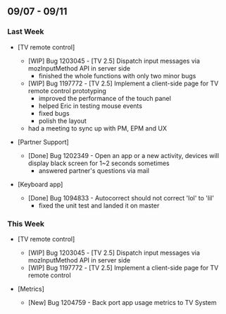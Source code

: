 ## 09/07 - 09/11 ##

### Last Week ###

* [TV remote control]
    - [WIP] Bug 1203045 - [TV 2.5] Dispatch input messages via mozInputMethod API in server side
        - finished the whole functions with only two minor bugs
    - [WIP] Bug 1197772 - [TV 2.5] Implement a client-side page for TV remote control prototyping
        - improved the performance of the touch panel
        - helped Eric in testing mouse events
        - fixed bugs
        - polish the layout
    - had a meeting to sync up with PM, EPM and UX

* [Partner Support]
    - [Done] Bug 1202349 - Open an app or a new activity, devices will display black screen for 1~2 seconds sometimes
        - answered partner's questions via mail

* [Keyboard app]
    - [Done] Bug 1094833 - Autocorrect should not correct 'lol' to 'lil'
        - fixed the unit test and landed it on master

### This Week ###

* [TV remote control]
    - [WIP] Bug 1203045 - [TV 2.5] Dispatch input messages via mozInputMethod API in server side
    - [WIP] Bug 1197772 - [TV 2.5] Implement a client-side page for TV remote control

* [Metrics]
    - [New] Bug 1204759 - Back port app usage metrics to TV System
